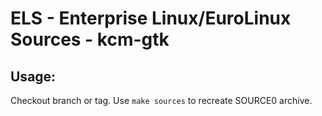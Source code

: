 # ELS - Enterprise Linux/EuroLinux Sources - kcm-gtk
 
## Usage:
  Checkout branch or tag. Use `make sources` to recreate  SOURCE0 archive.
